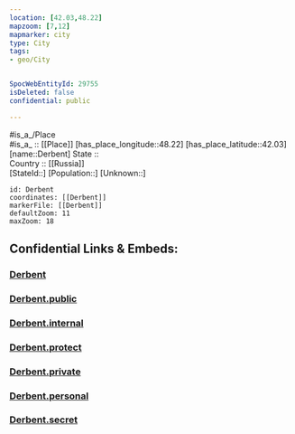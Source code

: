 ```yaml
---
location: [42.03,48.22] 
mapzoom: [7,12] 
mapmarker: city 
type: City
tags:
- geo/City


SpocWebEntityId: 29755
isDeleted: false
confidential: public

---
```

#is_a_/Place  
#is_a_ :: [[Place]] 
[has_place_longitude::48.22] 
[has_place_latitude::42.03] 
[name::Derbent] 
State ::  
Country :: [[Russia]]  
[StateId::] 
[Population::] 
[Unknown::] 


```leaflet
id: Derbent
coordinates: [[Derbent]] 
markerFile: [[Derbent]] 
defaultZoom: 11 
maxZoom: 18
```


## Confidential Links & Embeds: 

### [Derbent](/_Standards/Earth/Continent/Europe/Europe~East/Russia/Russia~NorthCaucasus/Dagestan~Republic/City/Derbent.md) 

### [Derbent.public](/_public/Earth/Continent/Europe/Europe~East/Russia/Russia~NorthCaucasus/Dagestan~Republic/City/Derbent.public.md) 

### [Derbent.internal](/_internal/Earth/Continent/Europe/Europe~East/Russia/Russia~NorthCaucasus/Dagestan~Republic/City/Derbent.internal.md) 

### [Derbent.protect](/_protect/Earth/Continent/Europe/Europe~East/Russia/Russia~NorthCaucasus/Dagestan~Republic/City/Derbent.protect.md) 

### [Derbent.private](/_private/Earth/Continent/Europe/Europe~East/Russia/Russia~NorthCaucasus/Dagestan~Republic/City/Derbent.private.md) 

### [Derbent.personal](/_personal/Earth/Continent/Europe/Europe~East/Russia/Russia~NorthCaucasus/Dagestan~Republic/City/Derbent.personal.md) 

### [Derbent.secret](/_secret/Earth/Continent/Europe/Europe~East/Russia/Russia~NorthCaucasus/Dagestan~Republic/City/Derbent.secret.md)

